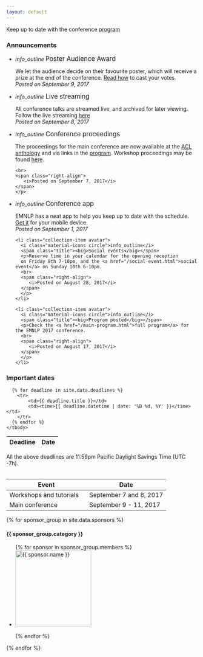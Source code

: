 ```yaml
---
layout: default
---
```


<div class="section">
  <div class="right">Keep up to date with the conference <a href="/main-program.html">program</a></div>
  <h3>Announcements</h3>
</div>

  <ul class="collection">

  <li class="collection-item avatar">
    <i class="material-icons circle">info_outline</i>
    <span class="title"><big>Poster Audience Award</big></span>
    <p>
    We let the audience decide on their favourite poster,
    which will receive a prize at the end of the conference.
    <a href="/faq.html">Read how</a> to cast your votes.
    <br>
    <span class="right-align">
       <i>Posted on September 9, 2017</i>
    </span>
    </p>
  </li>  

  <li class="collection-item avatar">
    <i class="material-icons circle">info_outline</i>
    <span class="title"><big>Live streaming</big></span>
    <p>All conference talks are streamed live,
       and archived for later viewing.
       Follow the live streaming <a href="/live-streaming.html">here</a>
    <br>
    <span class="right-align">
       <i>Posted on September 8, 2017</i>
    </span>
    </p>
  </li>  


  <li class="collection-item avatar">
    <i class="material-icons circle">info_outline</i>
    <span class="title"><big>Conference proceedings</big></span>
    <p>The proceedings for the main conference are now available
    at the <a href="http://www.aclweb.org/anthology/D/D17">ACL anthology</a>
    and via links in the <a href="/main-program.html">program</a>.
    Workshop proceedings may be found
    <a href="http://www.aclweb.org/anthology/W/W17/">here</a>.

    <br>
    <span class="right-align">
       <i>Posted on September 7, 2017</i>
    </span>
    </p>
  </li>  


  <li class="collection-item avatar">
    <i class="material-icons circle">info_outline</i>
    <span class="title"><big>Conference app</big></span>
    <p>EMNLP has a neat app to help you keep up to date with the schedule.
    <a href="/app.html">Get it</a> for your mobile device.
    <br>
    <span class="right-align">
       <i>Posted on September 1, 2017</i>
    </span>
    </p>
  </li>  



    <li class="collection-item avatar">
      <i class="material-icons circle">info_outline</i>
      <span class="title"><big>Social events</big></span>
      <p>Reserve time in your calendar for the opening reception
      on Friday 8th 7-10pm, and the <a href="/social-event.html">social event</a> on Sunday 10th 6-10pm.
      <br>
      <span class="right-align">
         <i>Posted on August 28, 2017</i>
      </span>
      </p>
    </li>  

    <li class="collection-item avatar">
      <i class="material-icons circle">info_outline</i>
      <span class="title"><big>Program posted</big></span>
      <p>Check the <a href="/main-program.html">full program</a> for the EMNLP 2017 conference.
      <br>
      <span class="right-align">
         <i>Posted on August 17, 2017</i>
      </span>
      </p>
    </li>  


  </ul>

<div id="calendar" class="section">
  <h3>Important dates</h3>

  <table class="striped deadline">
    <thead>
      <tr>
          <th data-field="event">Deadline</th>
          <th data-field="date">Date</th>
      </tr>
    </thead>
    <tbody>

      {% for deadline in site.data.deadlines %}
        <tr>
            <td>{{ deadline.title }}</td>
            <td><time>{{ deadline.datetime | date: '%B %d, %Y' }}</time></td>
        </tr>
      {% endfor %}
    </tbody>
  </table>


  <div class="center-align" style="margin-top: 1em;">
    All the above deadlines are 11:59pm Pacific Daylight Savings Time (UTC -7h).
  </div>

  <br/>

  <table class="striped event">
    <thead>
      <tr>
          <th style="width: 50%" data-field="event">Event</th>
          <th data-field="date">Date</th>
      </tr>
    </thead>
    <tbody>
      <tr>
        <td>Workshops and tutorials</td>
        <td><time>September 7 and 8, 2017</time></td>
      </tr>
      <tr>
        <td>Main conference</td>
        <td><time>September 9 - 11, 2017 </time></td>
      </tr>
    </tbody>
    </table>

</div>

<div id="sponsors" class="section">


{% for sponsor_group in site.data.sponsors %}
  <div class="sponsor-group center-align">
  <h4 style="clear: both;">{{ sponsor_group.category }}</h4>



  <ul>
  {% for sponsor in sponsor_group.members %}
    <li>
       <a href="#{{ sponsor.name }}"><img alt="{{ sponsor.name }}" src="logos/{{ sponsor.shortname }}.png" style="width:200px !important"/></a>
    </li>

  {% endfor %}
  </ul>
  </div>


{% endfor %}




<div style="clear: both"></div>
</div>


<!--
<div id="contacts" class="section">
  <h2>Collocated Events</h2>
  <p>
  EMNLP 2016 is collocated with <a href="	http://amtaweb.org/amta-2016-in-austin-tx">AMTA 2016</a>, hosted by the Association for Machine Translation in the Americas from October 28 to November 1, 2016.
  </p>
  <p>
  <a href="http://www.humancomputation.com/2016/">HCOMP 2016</a>, the 4th AAAI Conference on Human Computation and Crowdsourcing  will also be held in Austin, TX with main conference on October 30 to November 3.
  </p>
</div>
!-->
